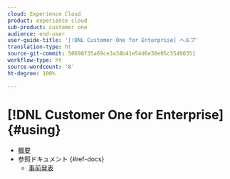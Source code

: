```yaml
---
cloud: Experience Cloud
product: experience cloud
sub-product: customer one
audience: end-user
user-guide-title: '[!DNL Customer One for Enterprise] ヘルプ'
translation-type: ht
source-git-commit: 50698f35a69ce3a34b41e54d6e38e05c35490351
workflow-type: ht
source-wordcount: '8'
ht-degree: 100%

---
```



# [!DNL Customer One for Enterprise] {#using}

+ [概要](home.md)
+ 参照ドキュメント {#ref-docs}
   + [事前発表](intro-customer-support.md)

